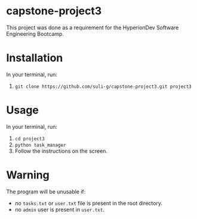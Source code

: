 # capstone-project3
This project was done as a requirement for the HyperionDev Software Engineering Bootcamp.

# Installation
In your terminal, run:
1. `git clone https://github.com/suli-g/capstone-project3.git project3`

# Usage
In your terminal, run:
1. `cd project3`
2. `python task_manager`
3. Follow the instructions on the screen.

# Warning
The program will be unusable if:
* no `tasks.txt` or `user.txt` file is present in the root directory.
* no `admin` user is present in `user.txt`.
